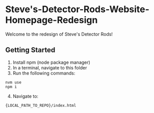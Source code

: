 # Steve's-Detector-Rods-Website-Homepage-Redesign

Welcome to the redesign of Steve's Detector Rods!

## Getting Started

1. Install npm (node package manager)
2. In a terminal, navigate to this folder
3. Run the following commands:

```
nvm use
npm i
```

4. Navigate to:

```
{LOCAL_PATH_TO_REPO}/index.html
```

